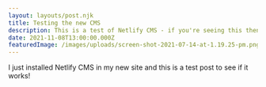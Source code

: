 ```yaml
---
layout: layouts/post.njk
title: Testing the new CMS
description: This is a test of Netlify CMS - if you're seeing this then it worked!
date: 2021-11-08T13:00:00.000Z
featuredImage: /images/uploads/screen-shot-2021-07-14-at-1.19.25-pm.png
---
```

I just installed Netlify CMS in my new site and this is a test post to see if it works!